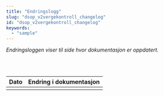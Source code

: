```yaml
---
title: "Endringslogg"
slug: "dsop_v2vergekontroll_changelog"
id: "dsop_v2vergekontroll_changelog"
keywords:
  - "sample"
---
```


*Endringsloggen viser til side hvor dokumentasjon er oppdatert.*

<br>

<br>


| Dato       | Endring i dokumentasjon                                                                                            |
|------------|--------------------------------------------------------------------------------------------------------------------|
|            |                                                                                                                    |




